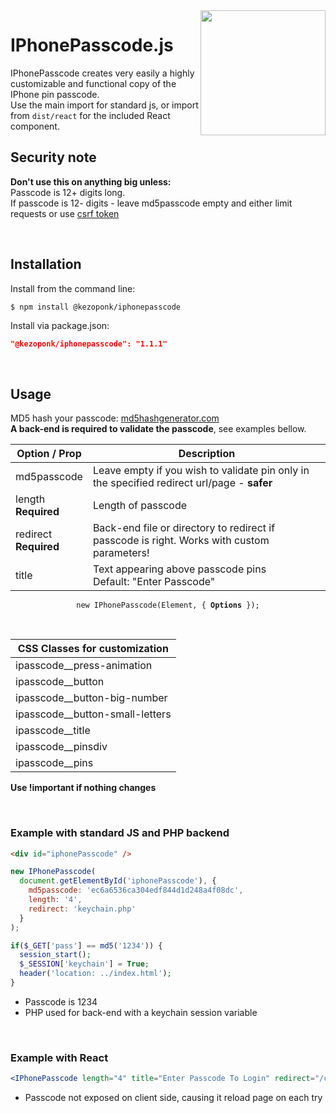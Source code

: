 <img width="200" align="right" src="https://user-images.githubusercontent.com/40474222/112726901-00cb9700-8f20-11eb-8dd8-d73d9a8d3473.png">

# IPhonePasscode.js
IPhonePasscode creates very easily a highly customizable and functional copy of the IPhone pin passcode.<br/>
Use the main import for standard js, or import from `dist/react` for the included React component.


## Security note
**Don't use this on anything big unless:**
<br/>Passcode is 12+ digits long.
<br/>If passcode is 12- digits - leave md5passcode empty and either limit requests or use <a href="https://portswigger.net/web-security/csrf/tokens">csrf token</a>

<br/>

## Installation
Install from the command line:
```shell
$ npm install @kezoponk/iphonepasscode
```
Install via package.json:
```json
"@kezoponk/iphonepasscode": "1.1.1" 
```

<br/>

## Usage

MD5 hash your passcode: <a href="https://www.md5hashgenerator.com"> md5hashgenerator.com </a><br/>
**A back-end is required to validate the passcode**, see examples bellow.

| Option / Prop | Description |
| --- | --- |
| md5passcode |Leave empty if you wish to validate pin only in the specified redirect url/page - **safer** |
| length <br/> **Required** |Length of passcode |
| redirect <br/> **Required** |Back-end file or directory to redirect if passcode is right. Works with custom parameters! |
| title |Text appearing above passcode pins <br/>Default: "Enter Passcode" |

<p align="center">
  <code>new IPhonePasscode(Element, { <strong>Options</strong> });</code>
</p>

<br/>

| CSS Classes for customization | 
| --- |
| ipasscode__press-animation  |
| ipasscode__button |
| ipasscode__button-big-number |
| ipasscode__button-small-letters |
| ipasscode__title |
| ipasscode__pinsdiv |
| ipasscode__pins |

**Use !important if nothing changes**

<br/>

### Example with standard JS and PHP backend
```html
<div id="iphonePasscode" />
```
```javascript
new IPhonePasscode(
  document.getElementById('iphonePasscode'), {
    md5passcode: 'ec6a6536ca304edf844d1d248a4f08dc',
    length: '4',
    redirect: 'keychain.php'
  }
);
```
```php
if($_GET['pass'] == md5('1234')) {
  session_start();
  $_SESSION['keychain'] = True;
  header('location: ../index.html');
}
```
- Passcode is 1234
- PHP used for back-end with a keychain session variable

<br/>

### Example with React
```jsx
<IPhonePasscode length="4" title="Enter Passcode To Login" redirect="/checkpasscode">
```
- Passcode not exposed on client side, causing it reload page on each try 